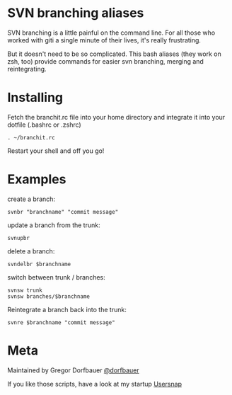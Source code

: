 SVN branching aliases
=====================

SVN branching is a little painful on the command line. For all those who worked with giti
a single minute of their lives, it's really frustrating. 

But it doesn't need to be so complicated. This bash aliases (they work on zsh, too) provide
commands for easier svn branching, merging and reintegrating.

Installing
==========

Fetch the branchit.rc file into your home directory and integrate it into your dotfile (.bashrc or .zshrc)

    . ~/branchit.rc

Restart your shell and off you go!

Examples
========

create a branch:

    svnbr "branchname" "commit message"

update a branch from the trunk:

    svnupbr

delete a branch:

    svndelbr $branchname

switch between trunk / branches:

    svnsw trunk
    svnsw branches/$branchname

Reintegrate a branch back into the trunk:

    svnre $branchname "commit message"

Meta
====
Maintained by Gregor Dorfbauer [@dorfbauer](https://twitter.com/dorfbauer)

If you like those scripts, have a look at my startup [Usersnap](http://usersnap.com)
